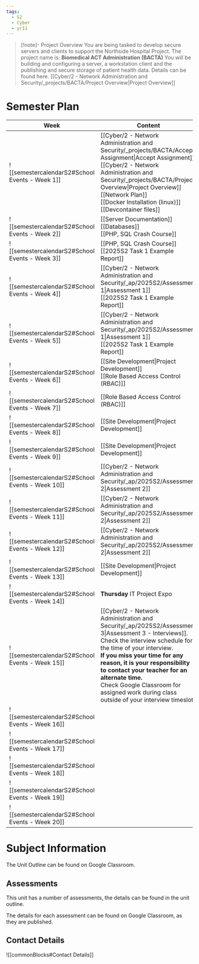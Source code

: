 ```yaml
---
tags:
  - S2
  - Cyber
  - yr11
---
```

> [!note]- Project Overview
> You are being tasked to develop secure servers and clients to support the Northside Hospital Project.
> The project name is: **Biomedical ACT Administration (BACTA)**
> You will be building and configuring a server, a workstation client and the publishing and secure storage of patient health data.
> Details can be found here. [[Cyber/2 - Network Administration and Security/_projects/BACTA/Project Overview|Project Overview]]

# Semester Plan


| Week                                            | Content                                                                                                                                                                                                                                                                                                                                                                               | Submissions                    |
| ----------------------------------------------- | ------------------------------------------------------------------------------------------------------------------------------------------------------------------------------------------------------------------------------------------------------------------------------------------------------------------------------------------------------------------------------------- | ------------------------------ |
| ![[semestercalendarS2#School Events - Week 1]]  | [[Cyber/2 - Network Administration and Security/_projects/BACTA/Accept Assignment\|Accept Assignment]]<br>[[Cyber/2 - Network Administration and Security/_projects/BACTA/Project Overview\|Project Overview]]<br>[[Network Plan]]<br>[[Docker Installation (linux)]]<br>[[Devcontainer files]]                                                                                       |                                |
| ![[semestercalendarS2#School Events - Week 2]]  | [[Server Documentation]]<br>[[Databases]]<br>[[PHP, SQL Crash Course]]                                                                                                                                                                                                                                                                                                                |                                |
| ![[semestercalendarS2#School Events - Week 3]]  | [[PHP, SQL Crash Course]]<br>[[2025S2 Task 1 Example Report]]                                                                                                                                                                                                                                                                                                                         |                                |
| ![[semestercalendarS2#School Events - Week 4]]  | [[Cyber/2 - Network Administration and Security/_ap/2025S2/Assessment 1\|Assessment 1]]<br>[[2025S2 Task 1 Example Report]]                                                                                                                                                                                                                                                           |                                |
| ![[semestercalendarS2#School Events - Week 5]]  | [[Cyber/2 - Network Administration and Security/_ap/2025S2/Assessment 1\|Assessment 1]]<br>[[2025S2 Task 1 Example Report]]                                                                                                                                                                                                                                                           | **Wednesday** Assessment 1 Due |
| ![[semestercalendarS2#School Events - Week 6]]  | [[Site Development\|Project Development]]<br>[[Role Based Access Control (RBAC)]]                                                                                                                                                                                                                                                                                                     |                                |
| ![[semestercalendarS2#School Events - Week 7]]  | [[Role Based Access Control (RBAC)]]<br>                                                                                                                                                                                                                                                                                                                                              |                                |
| ![[semestercalendarS2#School Events - Week 8]]  | [[Site Development\|Project Development]]                                                                                                                                                                                                                                                                                                                                             |                                |
| ![[semestercalendarS2#School Events - Week 9]]  | [[Site Development\|Project Development]]                                                                                                                                                                                                                                                                                                                                             |                                |
| ![[semestercalendarS2#School Events - Week 10]] | [[Cyber/2 - Network Administration and Security/_ap/2025S2/Assessment 2\|Assessment 2]]                                                                                                                                                                                                                                                                                               |                                |
| ![[semestercalendarS2#School Events - Week 11]] | [[Cyber/2 - Network Administration and Security/_ap/2025S2/Assessment 2\|Assessment 2]]                                                                                                                                                                                                                                                                                               |                                |
| ![[semestercalendarS2#School Events - Week 12]] | [[Cyber/2 - Network Administration and Security/_ap/2025S2/Assessment 2\|Assessment 2]]                                                                                                                                                                                                                                                                                               | **Friday** Assessment 2 Due    |
| ![[semestercalendarS2#School Events - Week 13]] | [[Site Development\|Project Development]]                                                                                                                                                                                                                                                                                                                                             |                                |
| ![[semestercalendarS2#School Events - Week 14]] | **Thursday** IT Project Expo                                                                                                                                                                                                                                                                                                                                                          |                                |
| ![[semestercalendarS2#School Events - Week 15]] | [[Cyber/2 - Network Administration and Security/_ap/2025S2/Assessment 3\|Assessment 3 - Interviews]]. Check the interview schedule for the time of your interview.<br>**If you miss your time for any reason, it is your responsibility to contact your teacher for an alternate time.**<br>Check Google Classroom for assigned work during class outside of your interview timeslot. | **All Week** Interviews        |
| ![[semestercalendarS2#School Events - Week 16]] |                                                                                                                                                                                                                                                                                                                                                                                       |                                |
| ![[semestercalendarS2#School Events - Week 17]] |                                                                                                                                                                                                                                                                                                                                                                                       |                                |
| ![[semestercalendarS2#School Events - Week 18]] |                                                                                                                                                                                                                                                                                                                                                                                       |                                |
| ![[semestercalendarS2#School Events - Week 19]] |                                                                                                                                                                                                                                                                                                                                                                                       |                                |
| ![[semestercalendarS2#School Events - Week 20]] |                                                                                                                                                                                                                                                                                                                                                                                       |                                |

# Subject Information

The Unit Outline can be found on Google Classroom.

## Assessments

This unit has a number of assessments, the details can be found in the unit outline.

The details for each assessment can be found on Google Classroom, as they are published.

## Contact Details

![[commonBlocks#Contact Details]]
